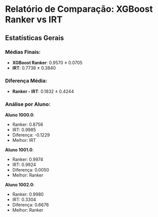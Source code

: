 
# Relatório de Comparação: XGBoost Ranker vs IRT

## Estatísticas Gerais

### Médias Finais:
- **XGBoost Ranker**: 0.9570 ± 0.0705
- **IRT**: 0.7738 ± 0.3840

### Diferença Média:
- **Ranker - IRT**: 0.1832 ± 0.4244

### Análise por Aluno:

**Aluno 1000.0**:
- Ranker: 0.8756
- IRT: 0.9985
- Diferença: -0.1229
- Melhor: IRT

**Aluno 1001.0**:
- Ranker: 0.9974
- IRT: 0.9924
- Diferença: 0.0050
- Melhor: Ranker

**Aluno 1002.0**:
- Ranker: 0.9980
- IRT: 0.3304
- Diferença: 0.6676
- Melhor: Ranker
